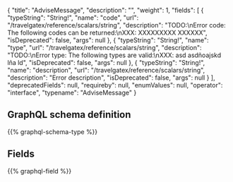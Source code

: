 {
  "title": "AdviseMessage",
  "description": "",
  "weight": 1,
  "fields": [
    {
      "typeString": "String!",
      "name": "code",
      "url": "/travelgatex/reference/scalars/string",
      "description": "TODO:\nError code: The following codes can be returned:\nXXX: XXXXXXXXX XXXXXX",
      "isDeprecated": false,
      "args": null
    },
    {
      "typeString": "String!",
      "name": "type",
      "url": "/travelgatex/reference/scalars/string",
      "description": "TODO:\nError type: The following types are valid:\nXXX: asd asdñoajskd lña ld",
      "isDeprecated": false,
      "args": null
    },
    {
      "typeString": "String!",
      "name": "description",
      "url": "/travelgatex/reference/scalars/string",
      "description": "Error description",
      "isDeprecated": false,
      "args": null
    }
  ],
  "deprecatedFields": null,
  "requireby": null,
  "enumValues": null,
  "operator": "interface",
  "typename": "AdviseMessage"
}
## GraphQL schema definition

{{% graphql-schema-type %}}

## Fields

{{% graphql-field %}}
